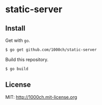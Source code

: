 # static-server

## Install

Get with `go`.

```bash
$ go get github.com/1000ch/static-server
```

Build this repository.

```bash
$ go build
```

## License

MIT: http://1000ch.mit-license.org